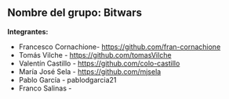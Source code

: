 ## **Nombre del grupo:** Bitwars

**Integrantes:**

- Francesco Cornachione- https://github.com/fran-cornachione
- Tomás Vilche - https://github.com/tomasVilche
- Valentín Castillo - https://github.com/colo-castillo
- María José Sela - https://github.com/mjsela
- Pablo García - pablodgarcia21
- Franco Salinas - 






